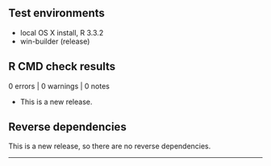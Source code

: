 ## Test environments
* local OS X install, R 3.3.2
* win-builder (release)

## R CMD check results

0 errors | 0 warnings | 0 notes

* This is a new release.

## Reverse dependencies

This is a new release, so there are no reverse dependencies.

---


